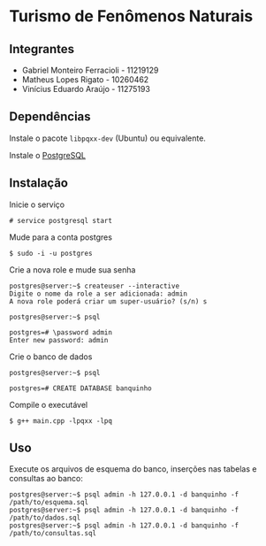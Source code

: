 # Turismo de Fenômenos Naturais

## Integrantes


- Gabriel Monteiro Ferracioli - 11219129
- Matheus Lopes Rigato - 10260462
- Vinícius Eduardo Araújo - 11275193

## Dependências

Instale o pacote `libpqxx-dev` (Ubuntu) ou equivalente.

Instale o [PostgreSQL](https://www.postgresql.org/)

<!-- CREATE USER admin WITH PASSWORD 'admin'; -->

<!-- TODO: descreve isso aqui -->

## Instalação

<!-- TODO: subir o serviço do postgresql-->

Inicie o serviço

```shell
# service postgresql start
```

Mude para a conta postgres

```shell
$ sudo -i -u postgres
```

Crie a nova role e mude sua senha

```shell
postgres@server:~$ createuser --interactive
Digite o nome da role a ser adicionada: admin
A nova role poderá criar um super-usuário? (s/n) s

postgres@server:~$ psql

postgres=# \password admin
Enter new password: admin
```

Crie o banco de dados

```shell
postgres@server:~$ psql

postgres=# CREATE DATABASE banquinho
```

Compile o executável

```shell
$ g++ main.cpp -lpqxx -lpq
```

## Uso

Execute os arquivos de esquema do banco, inserções nas tabelas e consultas ao banco:

```shell
postgres@server:~$ psql admin -h 127.0.0.1 -d banquinho -f /path/to/esquema.sql
postgres@server:~$ psql admin -h 127.0.0.1 -d banquinho -f /path/to/dados.sql
postgres@server:~$ psql admin -h 127.0.0.1 -d banquinho -f /path/to/consultas.sql
```
